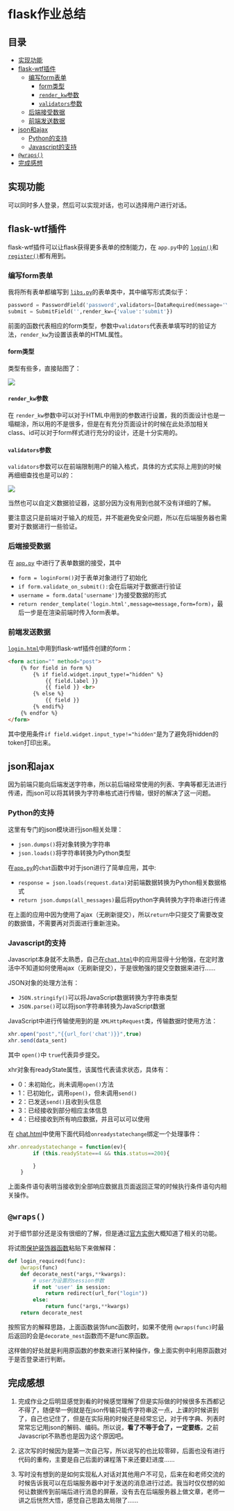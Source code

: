 # flask作业总结

## 目录

  - [实现功能](#实现功能)
  - [flask-wtf插件](#flask-wtf插件)
    - [编写form表单](#编写form表单)
      - [form类型](#form类型)
      - [`render_kw`参数](#render_kw参数)
      - [`validators`参数](#validators参数)
    - [后端接受数据](#后端接受数据)
    - [前端发送数据](#前端发送数据)
  - [json和ajax](#json和ajax)
    - [Python的支持](#python的支持)
    - [Javascript的支持](#javascript的支持)
  - [`@wraps()`](#wraps)
  - [完成感想](#完成感想)

## 实现功能

可以同时多人登录，然后可以实现对话，也可以选择用户进行对话。

## flask-wtf插件

flask-wtf插件可以让flask获得更多表单的控制能力，在 `app.py`中的 [`login()`](app.py#L16)和[`register()`](app.py#L52)都有用到。

### 编写form表单

我将所有表单都编写到 [`libs.py`](libs.py#L23)的表单类中，其中编写形式类似于：
```Python
password = PasswordField('password',validators=[DataRequired(message='You have to input password')])
submit = SubmitField('',render_kw={'value':'submit'})
```
前面的函数代表相应的form类型，参数中`validators`代表表单填写时的验证方法，`render_kw`为设置该表单的HTML属性。

#### form类型

类型有些多，直接贴图了：

![](static/pic/flask_wtf_form.png)

#### `render_kw`参数

在 `render_kw`参数中可以对于HTML中用到的参数进行设置，我的页面设计也是一塌糊涂，所以用的不是很多，但是在有充分页面设计的时候在此处添加相关class、id可以对于form样式进行充分的设计，还是十分实用的。

#### `validators`参数

`validators`参数可以在前端限制用户的输入格式，具体的方式实际上用到的时候再细细查找也是可以的：

![](static/pic/flask_wtf_form_validate.png)

当然也可以自定义数据验证器，这部分因为没有用到也就不没有详细的了解。

要注意这只是前端对于输入的规范，并不能避免安全问题，所以在后端服务器也需要对于数据进行一些验证。

### 后端接受数据

在 [`app.py`](app.py#L16) 中进行了表单数据的接受，其中

 - `form = loginForm()`对于表单对象进行了初始化
 - `if form.validate_on_submit():`会在后端对于数据进行验证
 - `username = form.data['username']`为接受数据的形式
 - `return render_template('login.html',message=message,form=form)`，最后一步是在渲染前端时传入form表单。

### 前端发送数据

[`login.html`](templates/login.html)中用到flask-wtf插件创建的form：

```HTML
<form action="" method="post">
	{% for field in form %}
		{% if field.widget.input_type!="hidden" %}
			{{ field.label }}
			{{ field }} <br>
		{% else %}
			{{ field }}
		{% endif%}
	{% endfor %}
</form>
```

其中使用条件`if field.widget.input_type!="hidden"`是为了避免将hidden的token打印出来。

## json和ajax

因为前端只能向后端发送字符串，所以前后端经常使用的列表、字典等都无法进行传递，而json可以将其转换为字符串格式进行传输，很好的解决了这一问题。

### Python的支持

这里有专门的json模块进行json相关处理：
- `json.dumps()`将对象转换为字符串
- `json.loads()`将字符串转换为Python类型

在[`app.py`](app.py#L78)的`chat`函数中对于json进行了简单应用，其中:
- `response = json.loads(request.data)`对前端数据转换为Python相关数据格式
- `return json.dumps(all_messages)`最后将python字典转换为字符串进行传递

在上面的应用中因为使用了ajax（无刷新提交），所以`return`中只提交了需要改变的数据值，不需要再对页面进行重新渲染。

### Javascript的支持

Javascript本身就不太熟悉，自己在[`chat.html`](templates/chat.html)中的应用显得十分勉强，在定时激活中不知道如何使用ajax（无刷新提交），于是很勉强的提交空数据来进行……

JSON对象的处理方法有：
- `JSON.stringify()`可以将JavaScript数据转换为字符串类型
- `JSON.parse()`可以将json字符串转换为JavaScript数据

JavaScript中进行传输使用到的是 `XMLHttpRequest`类，传输数据时使用方法：
```javascript
xhr.open("post","{{url_for('chat')}}",true)
xhr.send(data_sent)
```
其中 `open()`中 `true`代表异步提交。

xhr对象有readyState属性，该属性代表请求状态，具体有：
- 0：未初始化，尚未调用`open()`方法
- 1：已初始化，调用`open()`，但未调用`send()`
- 2：已发送`send()`且收到头信息
- 3：已经接收到部分相应主体信息
- 4：已经接收到所有响应数据，并且可以可以使用

在 [chat.html](templates/chat.html#32)中使用下面代码给`onreadystatechange`绑定一个处理事件：
```javascript
xhr.onreadystatechange = function(ev){
		if (this.readyState==4 && this.status==200){

		}
    }
```
上面条件语句表明当接收到全部响应数据且页面返回正常的时候执行条件语句内相关操作。

## `@wraps()`

对于细节部分还是没有很细的了解，但是通过[官方实例](https://docs.python.org/2/library/functools.html#functools.wraps)大概知道了相关的功能。

将试图[保护装饰器函数](libs.py#L12)粘贴下来做解释：
```Python
def login_required(func):
    @wraps(func)
    def decorate_nest(*args,**kwargs):
        # user为设置的session参数
        if not 'user' in session:
            return redirect(url_for("login"))
        else:
            return func(*args,**kwargs)
    return decorate_nest
```
按照官方的解释思路，上面函数装饰func函数时，如果不使用 `@wraps(func)`时最后返回的会是`decorate_nest`函数而不是func原函数。

这样做的好处就是利用原函数的参数来进行某种操作，像上面实例中利用原函数对于是否登录进行判断。

## 完成感想

1. 完成作业之后明显感觉到看的时候感觉理解了但是实际做的时候很多东西都记不得了，随便举一例就是在json传输只能传字符串这一点，上课的时候讲到了，自己也记住了，但是在实际用的时候还是经常忘记，对于传字典、列表时常常忘记用json的解码、编码。所以说，**看了不等于会了，一定要练**，之前Javascript不熟悉也是因为这个原因吧。


2. 这次写的时候因为是第一次自己写，所以说写的也比较零碎，后面也没有进行代码的重构，主要是自己后面的课程落下来还要赶进度……

3. 写时没有想到的是如何实现私人对话对其他用户不可见，后来在和老师交流的时候告诉我可以在后端服务器中对于发送的消息进行过滤。我当时仅仅想的如何让数据传到前端后进行消息的屏蔽，没有去在后端服务器上做文章，老师一讲之后恍然大悟，感觉自己思路太局限了……
